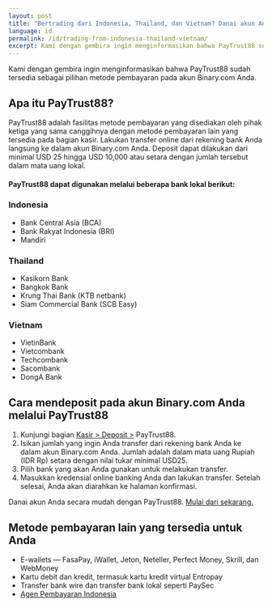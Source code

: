 ```yaml
---
layout: post
title: "Bertrading dari Indonesia, Thailand, dan Vietnam? Danai akun Anda menggunakan PayTrust88"
language: id
permalink: /id/trading-from-indonesia-thailand-vietnam/
excerpt: Kami dengan gembira ingin menginformasikan bahwa PayTrust88 sudah tersedia sebagai pilihan metode pembayaran pada akun Binary.com Anda. PayTrust88 adalah fasilitas metode pembayaran yang disediakan oleh pihak ketiga yang sama canggihnya dengan metode pembayaran lain yang tersedia pada bagian kasir...
---
```

Kami dengan gembira ingin menginformasikan bahwa PayTrust88 sudah tersedia sebagai pilihan metode pembayaran pada akun Binary.com Anda.


## Apa itu PayTrust88?

PayTrust88 adalah fasilitas metode pembayaran yang disediakan oleh pihak ketiga yang sama canggihnya dengan metode pembayaran lain yang tersedia pada bagian kasir. Lakukan transfer online dari rekening bank Anda langsung ke dalam akun Binary.com Anda. Deposit dapat dilakukan dari minimal USD 25 hingga USD 10,000 atau setara dengan jumlah tersebut dalam mata uang lokal.

#### PayTrust88 dapat digunakan melalui beberapa bank lokal berikut:


<div class="row">
    <div class="col-md-4">
    <h3>Indonesia</h3>
    <ul class="bullet">
        <li>Bank Central Asia (BCA)</li>
        <li>Bank Rakyat Indonesia (BRI)</li>
        <li>Mandiri</li>
    </ul>
    </div>
    <div class="col-md-4">
    <h3>Thailand</h3>
    <ul class="bullet">
        <li>Kasikorn Bank</li>
        <li>Bangkok Bank</li>
        <li>Krung Thai Bank (KTB netbank)</li>
        <li>Siam Commercial Bank (SCB Easy)</li>
    </ul>
    </div>
    <div class="col-md-4">
    <h3>Vietnam</h3>
    <ul class="bullet">
        <li>VietinBank</li>
        <li>Vietcombank</li>
        <li>Techcombank</li>
        <li>Sacombank</li>
        <li>DongA Bank</li>
    </ul>
    </div>
</div>

## Cara mendeposit pada akun Binary.com Anda melalui PayTrust88

<ol>
    <li>Kunjungi bagian <a href="https://www.binary.me/id/cashier.html">Kasir > Deposit ></a> PayTrust88.</li>
    <li>Isikan jumlah yang ingin Anda transfer dari rekening bank Anda ke dalam akun Binary.com Anda. Jumlah adalah dalam mata uang Rupiah (IDR Rp) setara dengan nilai tukar minimal USD25.</li>
    <li>Pilih bank yang akan Anda gunakan untuk melakukan transfer.</li>
    <li>Masukkan kredensial online banking Anda dan lakukan transfer. Setelah selesai, Anda akan diarahkan ke halaman konfirmasi.</li>
</ol>

Danai akun Anda secara mudah dengan PayTrust88. <a href="https://www.binary.me/id/cashier.html">Mulai dari sekarang.</a>

## Metode pembayaran lain yang tersedia untuk Anda

<ul class="bullet">
    <li>E-wallets — FasaPay, iWallet, Jeton, Neteller, Perfect Money, Skrill, dan WebMoney</li>
    <li>Kartu debit dan kredit, termasuk kartu kredit virtual Entropay</li>
    <li>Transfer bank wire dan transfer bank lokal seperti PaySec</li>
    <li><a href="https://shop.binary.me/collections/indonesia-pa">Agen Pembayaran Indonesia</a></li>
</ul>